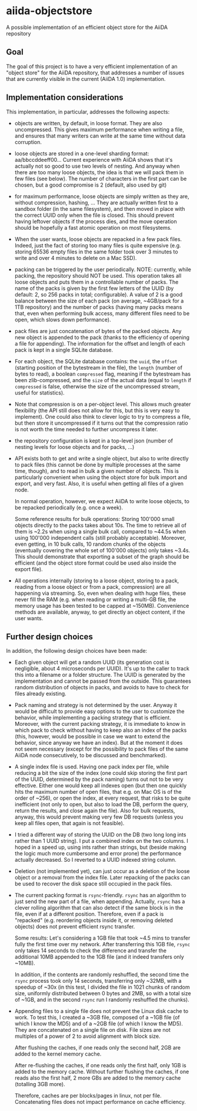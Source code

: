 # aiida-objectstore

A possible implementation of an efficient object store for the AiiDA repository

## Goal

The goal of this project is to have a very efficient implementation of an "object store" 
for the AiiDA repository, that addresses a number of issues that are currently visible
in the current (AiiDA 1.0) implementation.

## Implementation considerations

This implementation, in particular, addresses the following aspects:

- objects are written, by default, in loose format. They are also uncompressed.
  This gives maximum performance when writing a file, and ensures that many writers
  can write at the same time without data corruption.

- loose objects are stored in a one-level sharding format: aa/bbccddeeff00...
  Current experience with AiiDA shows that it's actually not so good to use two
  levels of nesting. 
  And anyway when there are too many loose objects, the idea
  is that we will pack them in few files (see below).
  The number of characters in the first part can be chosen, but a good compromise is
  2 (default, also used by git)

- for maximum performance, loose objects are simply written as they are,
  without compression, hashing, ...
  They are actually written first to a sandbox folder (in the same filesystem),
  and then moved in place with the correct UUID only when the file is closed.
  This should prevent having leftover objects if the process dies, and
  the move operation should be hopefully a fast atomic operation on most filesystems.

- When the user wants, loose objects are repacked in a few pack files. Indeed,
  just the fact of storing too many files is quite expensive
  (e.g. storing 65536 empty files in the same folder took over 3 minutes to write
  and over 4 minutes to delete on a Mac SSD).

- packing can be triggered by the user periodically. NOTE: currently, while packing,
  the repository should NOT be used.
  This operation takes all loose objects and puts them in a controllable number
  of packs. The name of the packs is given by the first few letters of the UUID
  (by default: 2, so 256 packs in total; configurable). A value of 2 is a good balance
  between the size of each pack (on average, ~4GB/pack for a 1TB repository) and 
  the number of packs (having many packs means that, even when performing bulk access,
  many different files need to be open, which slows down performance).

- pack files are just concatenation of bytes of the packed objects. Any new object
  is appended to the pack (thanks to the efficiency of opening a file for appending).
  The information for the offset and length of each pack is kept in a single SQLite
  database.

- For each object, the SQLite database contains: the `uuid`, the `offset` (starting
  position of the bytestream in the file), the `length` (number of bytes to read),
  a boolean `compressed` flag, meaning if the bytestream has been zlib-compressed,
  and the `size` of the actual data (equal to `length` if `compressed` is false,
  otherwise the size of the uncompressed stream, useful for statistics).

- Note that compression is on a per-object level. This allows much greater flexibility
  (the API still does not allow for this, but this is very easy to implement).
  One could also think to clever logic to try to compress a file, but then store it 
  uncompressed if it turns out that the compression ratio is not worth the time
  needed to further uncompress it later.

- the repository configuration is kept in a top-level json (number of nesting levels
  for loose objects and for packs, ...)

- API exists both to get and write a single object, but also to write directly
  to pack files (this cannot be done by multiple processes at the same time, though), 
  and to read in bulk a given number of objects.
  This is particularly convenient when using the object store for bulk import and 
  export, and very fast. Also, it is useful when getting all files of a given node.

  In normal operation, however, we expect AiiDA to write loose objects, to be repacked
  periodically (e.g. once a week).

  Some reference results for bulk operations:
  Storing 100'000 small objects directly to the packs takes about 10s.
  The time to retrieve all of them is ~2.2s when using a single bulk call,
  compared to ~44.5s when using 100'000 independent calls (still probably acceptable).
  Moreover, even getting, in 10 bulk calls, 10 random chunks of the objects (eventually
  covering the whole set of 100'000 objects) only takes ~3.4s. This should demonstrate
  that exporting a subset of the graph should be efficient (and the object store format
  could be used also inside the export file).


- All operations internally (storing to a loose object, storing to a pack, reading 
  from a loose object or from a pack, compression) are all happening via streaming.
  So, even when dealing with huge files, these never fill the RAM (e.g. when reading 
  or writing a multi-GB file, the memory usage has been tested to be capped at ~150MB).
  Convenience methods are available, anyway, to get directly an object content, if
  the user wants.

## Further design choices

In addition, the following design choices have been made:

- Each given object will get a random UUID (its generation cost is negligible, about
  4 microseconds per UUID). 
  It's up to the caller to track this into a filename or a folder structure.
  The UUID is generated by the implementation and cannot be passed from the outside.
  This guarantees random distribution of objects in packs, and avoids to have to 
  check for files already existing.

- Pack naming and strategy is not determined by the user. Anyway it would be difficult
  to provide easy options to the user to customize the behavior, while implementing
  a packing strategy that is efficient. Moreover, with the current packing strategy,
  it is immediate to know in which pack to check without having to keep also an index
  of the packs (this, however, would be possible in case we want to extend the behavior,
  since anyway we have an index). But at the moment it does not seem necessary (except
  for the possibility to pack files of the same AiiDA node consecutively, to be discussed
  and benchmarked).

- A single index file is used. Having one pack index per file, while reducing a bit
  the size of the index (one could skip storing the first part of the UUID, determined
  by the pack naming) turns out not to be very effective. Either one would keep all
  indexes open (but then one quickly hits the maximum number of open files, that e.g.
  on Mac OS is of the order of ~256), or open the index, at every request, that risks to
  be quite inefficient (not only to open, but also to load the DB, perform the query,
  return the results, and close again the file). Also for bulk requests, anyway, this
  would prevent making very few DB requests (unless you keep all files open, that
  again is not feasible).

- I tried a different way of storing the UUID on the DB (two long long ints rather than
  1 UUID string). I put a combined index on the two columns.
  I hoped in a speed up, using ints rather than strings, but (beside making the logic
  much more cumbersome and error prone) the performance actually decreased.
  So I reverted to a UUID indexed string column.

- Deletion (not implemented yet), can just occur as a deletion of the loose object or
  a removal from the index file. Later repacking of the packs can be used to recover
  the disk space still occupied in the pack files.

- The current packing format is `rsync`-friendly. `rsync` has an algorithm to just
  send the new part of a file, when appending. Actually, `rsync` has a clever rolling
  algorithm that can also detect if the same block is in the file, even if at a
  different position. Therefore, even if a pack is "repacked" (e.g. reordering
  objects inside it, or removing deleted objects) does not prevent efficient
  rsync transfer.

  Some results: Let's considering a 1GB file that took ~4.5 mins to transfer fully
  the first time  over my network.
  After transferring this 1GB file, `rsync` only takes 14 seconds 
  to check the difference and transfer the additional 10MB appended to the 1GB file
  (and it indeed transfers only ~10MB).

  In addition,  if the contents are randomly reshuffled, the second time the `rsync`
  process took only 14 seconds, transferring only ~32MB, with a speedup of ~30x
  (in this test, I divided the file in 1021 chunks of random size, uniformly
  distributed between 0 bytes and 2MB, so with a total size of ~1GB, and in the 
  second `rsync` run I randomly reshuffled the chunks).

- Appending files to a single file does not prevent the Linux disk cache to work.
  To test this, I created a ~3GB file, composed of a ~1GB file (of which I know the MD5)
  and of a ~2GB file (of which I know the MD5).
  They are concatenated on a single file on disk. 
  File sizes are not multiples of a power of 2 to avoid alignment with block size.

  After flushing the caches, if one reads only the second half, 2GB are added to the 
  kernel memory cache.

  After re-flushing the caches, if one reads only the first half, only 1GB is added
  to the memory cache.
  Without further flushing the caches, if one reads also the first half,
  2 more GBs are added to the memory cache (totalling 3GB more).

  Therefore, caches are per blocks/pages in linux, not per file. 
  Concatenating files does not impact performance on cache efficiency.



